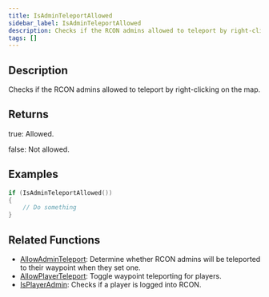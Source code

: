 ```yaml
---
title: IsAdminTeleportAllowed
sidebar_label: IsAdminTeleportAllowed
description: Checks if the RCON admins allowed to teleport by right-clicking on the map.
tags: []
---
```


<VersionWarn version='omp v1.1.0.2612' />

## Description

Checks if the RCON admins allowed to teleport by right-clicking on the map.

## Returns

true: Allowed.

false: Not allowed.

## Examples

```c
if (IsAdminTeleportAllowed())
{
    // Do something
}
```

## Related Functions

- [AllowAdminTeleport](AllowAdminTeleport): Determine whether RCON admins will be teleported to their waypoint when they set one.
- [AllowPlayerTeleport](AllowPlayerTeleport): Toggle waypoint teleporting for players.
- [IsPlayerAdmin](IsPlayerAdmin): Checks if a player is logged into RCON.
